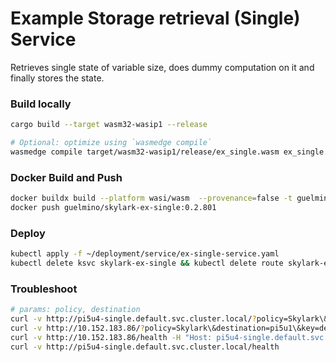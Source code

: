 # Example Storage retrieval (Single) Service
Retrieves single state of variable size, does dummy computation on it and finally stores the state.

### Build locally
```bash
cargo build --target wasm32-wasip1 --release

# Optional: optimize using `wasmedge compile`
wasmedge compile target/wasm32-wasip1/release/ex_single.wasm ex_single.wasm
```

### Docker Build and Push
```bash
docker buildx build --platform wasi/wasm  --provenance=false -t guelmino/skylark-ex-single:0.2.801 .
docker push guelmino/skylark-ex-single:0.2.801
```
### Deploy
```bash
kubectl apply -f ~/deployment/service/ex-single-service.yaml
kubectl delete ksvc skylark-ex-single && kubectl delete route skylark-ex-single && kubectl delete configuration skylark-ex-single && kubectl delete svc skylark-ex-single

```
### Troubleshoot
```bash
# params: policy, destination
curl -v http://pi5u4-single.default.svc.cluster.local/?policy=Skylark\&destination=pi5u1\&key=debugchain\:pi5u4-single
curl -v http://10.152.183.86/?policy=Skylark\&destination=pi5u1\&key=debugchain\:pi5u4-single -H "Host: pi5u4-single.default.svc.cluster.local"
curl -v http://10.152.183.86/health -H "Host: pi5u4-single.default.svc.cluster.local"
curl -v http://pi5u4-single.default.svc.cluster.local/health
```


